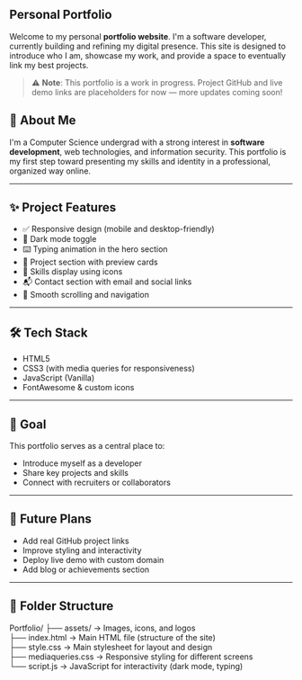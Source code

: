 ## Personal Portfolio
Welcome to my personal **portfolio website**. I'm a software developer, currently building and refining my digital presence. This site is designed to introduce who I am, showcase my work, and provide a space to eventually link my best projects.

> ⚠️ **Note**: This portfolio is a work in progress. Project GitHub and live demo links are placeholders for now — more updates coming soon!

## 🚀 About Me

I'm a Computer Science undergrad with a strong interest in **software development**, web technologies, and information security. This portfolio is my first step toward presenting my skills and identity in a professional, organized way online.

---

## ✨ Project Features

- ✅ Responsive design (mobile and desktop-friendly)
- 🌙 Dark mode toggle
- ⌨️ Typing animation in the hero section
- 📂 Project section with preview cards
- 🎯 Skills display using icons
- 📬 Contact section with email and social links
- 🔽 Smooth scrolling and navigation

---

## 🛠 Tech Stack

- HTML5
- CSS3 (with media queries for responsiveness)
- JavaScript (Vanilla)
- FontAwesome & custom icons

---

## 🎯 Goal

This portfolio serves as a central place to:
- Introduce myself as a developer
- Share key projects and skills
- Connect with recruiters or collaborators

---

## 📌 Future Plans

- Add real GitHub project links
- Improve styling and interactivity
- Deploy live demo with custom domain
- Add blog or achievements section

---

## 📂 Folder Structure
Portfolio/
├── assets/              →  Images, icons, and logos  
├── index.html           →  Main HTML file (structure of the site)  
├── style.css            →  Main stylesheet for layout and design  
├── mediaqueries.css     →  Responsive styling for different screens  
└── script.js            →  JavaScript for interactivity (dark mode, typing)

